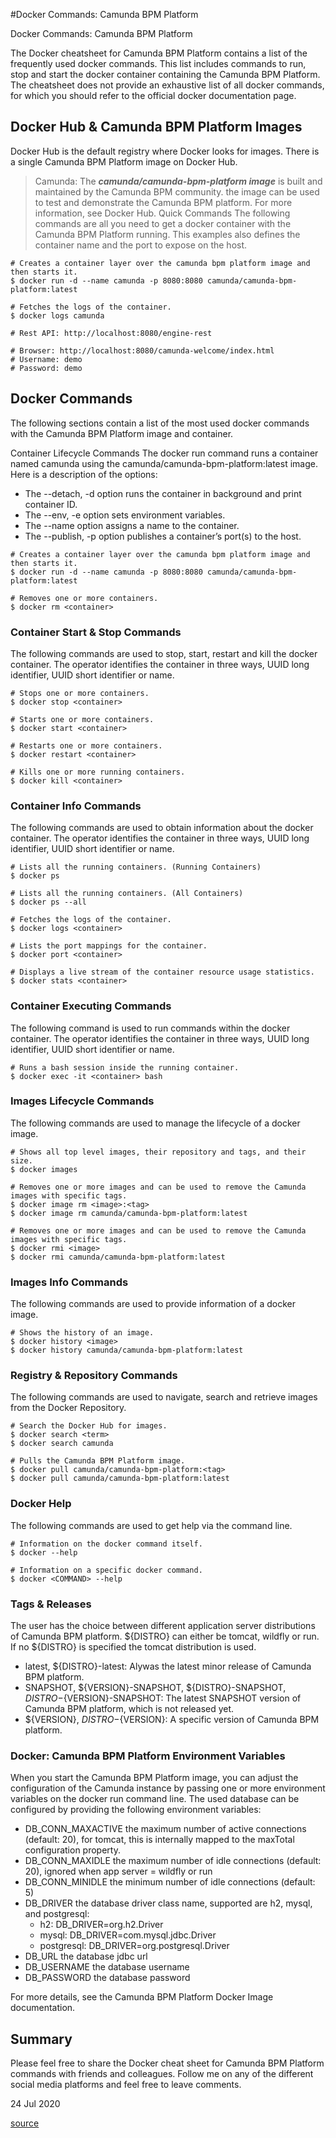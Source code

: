 #Docker Commands: Camunda BPM Platform

Docker Commands: Camunda BPM Platform

The Docker cheatsheet for Camunda BPM Platform contains a list of the frequently used docker commands. This list includes commands to run, stop and start the docker container containing the Camunda BPM Platform. The cheatsheet does not provide an exhaustive list of all docker commands, for which you should refer to the official docker documentation page.

## Docker Hub & Camunda BPM Platform Images

Docker Hub is the default registry where Docker looks for images. There is a single Camunda BPM Platform image on Docker Hub.

>Camunda: The ***camunda/camunda-bpm-platform image*** is built and maintained by the Camunda BPM community. the image can be used to test and demonstrate the Camunda BPM platform. For more information, see Docker Hub.
Quick Commands
The following commands are all you need to get a docker container with the Camunda BPM Platform running. This examples also defines the container name and the port to expose on the host.

```shell
# Creates a container layer over the camunda bpm platform image and then starts it.
$ docker run -d --name camunda -p 8080:8080 camunda/camunda-bpm-platform:latest

# Fetches the logs of the container.
$ docker logs camunda

# Rest API: http://localhost:8080/engine-rest

# Browser: http://localhost:8080/camunda-welcome/index.html
# Username: demo
# Password: demo
```
 
## Docker Commands

The following sections contain a list of the most used docker commands with the Camunda BPM Platform image and container.

Container Lifecycle Commands
The docker run command runs a container named camunda using the camunda/camunda-bpm-platform:latest image. Here is a description of the options:

   - The --detach, -d option runs the container in background and print container ID.
   - The --env, -e option sets environment variables.
   - The --name option assigns a name to the container.
   - The --publish, -p option publishes a container’s port(s) to the host.

```shell
# Creates a container layer over the camunda bpm platform image and then starts it.
$ docker run -d --name camunda -p 8080:8080 camunda/camunda-bpm-platform:latest

# Removes one or more containers.
$ docker rm <container>
```

### Container Start & Stop Commands

The following commands are used to stop, start, restart and kill the docker container. The <container> operator identifies the container in three ways, UUID long identifier, UUID short identifier or name.

````shell
# Stops one or more containers.
$ docker stop <container>

# Starts one or more containers.
$ docker start <container>

# Restarts one or more containers.
$ docker restart <container>

# Kills one or more running containers.
$ docker kill <container>
````

### Container Info Commands

The following commands are used to obtain information about the docker container. The <container> operator identifies the container in three ways, UUID long identifier, UUID short identifier or name.

```shell
# Lists all the running containers. (Running Containers)
$ docker ps

# Lists all the running containers. (All Containers)
$ docker ps --all

# Fetches the logs of the container.
$ docker logs <container>

# Lists the port mappings for the container.
$ docker port <container>

# Displays a live stream of the container resource usage statistics.
$ docker stats <container>

```

### Container Executing Commands

The following command is used to run commands within the docker container. The <container> operator identifies the container in three ways, UUID long identifier, UUID short identifier or name.

```shell
# Runs a bash session inside the running container.
$ docker exec -it <container> bash
```

### Images Lifecycle Commands
The following commands are used to manage the lifecycle of a docker image.

```shell
# Shows all top level images, their repository and tags, and their size.
$ docker images

# Removes one or more images and can be used to remove the Camunda images with specific tags.
$ docker image rm <image>:<tag>
$ docker image rm camunda/camunda-bpm-platform:latest

# Removes one or more images and can be used to remove the Camunda images with specific tags.
$ docker rmi <image>
$ docker rmi camunda/camunda-bpm-platform:latest
```

### Images Info Commands
The following commands are used to provide information of a docker image.

```shell
# Shows the history of an image.
$ docker history <image>
$ docker history camunda/camunda-bpm-platform:latest
```

### Registry & Repository Commands
The following commands are used to navigate, search and retrieve images from the Docker Repository.

```shell
# Search the Docker Hub for images.
$ docker search <term>
$ docker search camunda

# Pulls the Camunda BPM Platform image.
$ docker pull camunda/camunda-bpm-platform:<tag>
$ docker pull camunda/camunda-bpm-platform:latest
```

### Docker Help
The following commands are used to get help via the command line.

```shell
# Information on the docker command itself.
$ docker --help

# Information on a specific docker command.
$ docker <COMMAND> --help
```

### Tags & Releases

The user has the choice between different application server distributions of Camunda BPM platform. ${DISTRO} can either be tomcat, wildfly or run. If no ${DISTRO} is specified the tomcat distribution is used.

 - latest, ${DISTRO}-latest: Alywas the latest minor release of Camunda BPM platform.
 - SNAPSHOT, ${VERSION}-SNAPSHOT, ${DISTRO}-SNAPSHOT, ${DISTRO}-${VERSION}-SNAPSHOT: The latest SNAPSHOT version of Camunda BPM platform, which is not released yet.
 - ${VERSION}, ${DISTRO}-${VERSION}: A specific version of Camunda BPM platform.

### Docker: Camunda BPM Platform Environment Variables

When you start the Camunda BPM Platform image, you can adjust the configuration of the Camunda instance by passing one or more environment variables on the docker run command line. The used database can be configured by providing the following environment variables:

- DB_CONN_MAXACTIVE the maximum number of active connections (default: 20), for tomcat, this is internally mapped to the maxTotal configuration property.
- DB_CONN_MAXIDLE the maximum number of idle connections (default: 20), ignored when app server = wildfly or run
- DB_CONN_MINIDLE the minimum number of idle connections (default: 5)
- DB_DRIVER the database driver class name, supported are h2, mysql, and postgresql:
    - h2: DB_DRIVER=org.h2.Driver
    - mysql: DB_DRIVER=com.mysql.jdbc.Driver
    - postgresql: DB_DRIVER=org.postgresql.Driver
- DB_URL the database jdbc url
- DB_USERNAME the database username
- DB_PASSWORD the database password

For more details, see the Camunda BPM Platform Docker Image documentation.

## Summary

Please feel free to share the Docker cheat sheet for Camunda BPM Platform commands with friends and colleagues. Follow me on any of the different social media platforms and feel free to leave comments.

24 Jul 2020

[source](https://www.javanibble.com/docker-commands-camunda-bpm-platform/)

